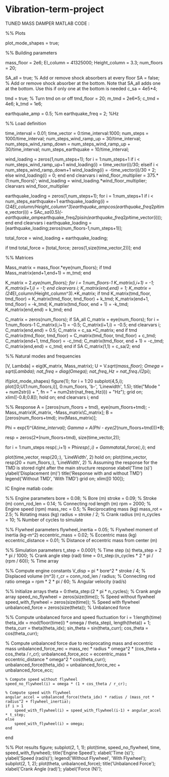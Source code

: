 # Vibration-term-project

TUNED MASS DAMPER MATLAB CODE :

%% Plots

plot_mode_shapes = true;

%% Building parameters

mass_floor = 2e6;
EI_column = 41325000;
Height_column = 3.3;
num_floors = 20;
    
SA_all = true; % Add or remove shock absorbers at every floor
SA = false; % Add or remove shock absorber at the bottom. Note that SA_all adds one at the bottom. Use this if only one at the bottom is needed
c_sa = 4e5*4;

tmd = true; % Turn tmd on or off
tmd_floor = 20;
m_tmd = 2e6*5;
c_tmd = 4e6;
k_tmd = 1e6;

earthquake_amp = 0.5; %m
earthquake_freq = 2; %Hz


%% Load definition

time_interval = 0.01;
time_vector = 0:time_interval:1000;
num_steps = 1000/time_interval;
num_steps_wind_ramp_up = 30/time_interval;
num_steps_wind_ramp_down = num_steps_wind_ramp_up + 30/time_interval;
num_steps_earthquake = 10/time_interval;

wind_loading = zeros(1,num_steps+1);
for i = 1:num_steps+1
    if i < num_steps_wind_ramp_up+1
        wind_loading(i) = time_vector(i)/30;
    elseif i < num_steps_wind_ramp_down+1
        wind_loading(i) = -time_vector(i)/30 + 2;
    else
        wind_loading(i) = 0;
    end
end
clearvars i
wind_floor_multiplier = 375.*(1:num_floors)';
wind_loading = wind_loading.*wind_floor_multiplier;
clearvars wind_floor_multiplier

earthquake_loading = zeros(1,num_steps+1);
for i = 1:num_steps+1
    if i < num_steps_earthquake+1
        earthquake_loading(i) = (24*EI_column/Height_column^3)*earthquake_amp*cos(earthquake_freq*2*pi*time_vector(i)) + SA*c_sa*(0.5)*(-earthquake_amp*earthquake_freq*2*pi*sin(earthquake_freq*2*pi*time_vector(i)));
    end
end
clearvars i
earthquake_loading = [earthquake_loading;zeros(num_floors-1,num_steps+1)];

total_force = wind_loading + earthquake_loading;

if tmd
    total_force = [total_force; zeros(1,size(time_vector,2))];
end

%% Matrices

Mass_matrix = mass_floor.*eye(num_floors);
if tmd
    Mass_matrix(end+1,end+1) = m_tmd;
end

K_matrix = 2.*eye(num_floors);
for i = 1:num_floors-1
    K_matrix(i,i+1) = -1;
    K_matrix(i+1,i) = -1;
end
clearvars i;
K_matrix(end,end) = 1;
K_matrix = (24*EI_column/Height_column^3).*K_matrix;
if tmd
    K_matrix(tmd_floor, tmd_floor) = K_matrix(tmd_floor, tmd_floor) + k_tmd;
    K_matrix(end+1, tmd_floor) = -k_tmd;
    K_matrix(tmd_floor, end + 1) = -k_tmd;
    K_matrix(end,end) = k_tmd;
end

C_matrix = zeros(num_floors);
if SA_all
    C_matrix = eye(num_floors);
    for i = 1:num_floors-1
        C_matrix(i,i+1) = -0.5;
        C_matrix(i+1,i) = -0.5;
    end
    clearvars i;
    C_matrix(end,end) = 0.5;
    C_matrix = c_sa.*C_matrix;
end
if tmd
    C_matrix(tmd_floor, tmd_floor) = C_matrix(tmd_floor, tmd_floor) + c_tmd;
    C_matrix(end+1, tmd_floor) = -c_tmd;
    C_matrix(tmd_floor, end + 1) = -c_tmd;
    C_matrix(end,end) = c_tmd;
end
if SA
    C_matrix(1,1) = c_sa/2;
end


%% Natural modes and frequencies

[V, Lambda] = eig(K_matrix, Mass_matrix);
U = V.*sqrt(mass_floor);
Omega = sqrt(Lambda);
nat_freq = diag(Omega);
nat_freq_Hz = nat_freq./(2*pi);

if(plot_mode_shapes)
    figure(1);
    for i = 1:20
        subplot(4,5,i);
        plot([0;U(1:num_floors,i)], 0:num_floors, 'b-', 'Linewidth', 1.5);
        title("Mode " + num2str(i) + ", fn = " + num2str(nat_freq_Hz(i)) + "Hz");
        grid on;
        xlim([-0.8;0.8]);
        hold on;
    end
    clearvars i;
end


%% Response
A = [zeros(num_floors + tmd), eye(num_floors+tmd); -Mass_matrix\K_matrix, -Mass_matrix\C_matrix];
B = [zeros(num_floors+tmd); inv(Mass_matrix)];

Phi = exp(1)^(A*time_interval);
Gamma = A\(Phi - eye(2*(num_floors+tmd)))*B;

resp = zeros(2*(num_floors+tmd), size(time_vector,2));

for i = 1:num_steps
    resp(:,i+1) = Phi*resp(:,i) + Gamma*total_force(:,i); 
end

plot(time_vector, resp(20,:), 'LineWidth', 2)
hold on;
plot(time_vector, resp(20 + num_floors,:), 'LineWidth', 2) % Assuming the response for the TMD is stored right after the main structure response
xlabel('Time (s)')
ylabel('Displacement (m)')
title('Response with and without TMD')
legend('Without TMD', 'With TMD')
grid on;
xlim([0 100]);




IC Engine matlab code:


%% Engine parameters
bore = 0.08; % Bore (m)
stroke = 0.09; % Stroke (m)
conn_rod_len = 0.14; % Connecting rod length (m)
rpm = 2000; % Engine speed (rpm)
mass_rec = 0.5; % Reciprocating mass (kg)
mass_rot = 2.5; % Rotating mass (kg)
radius = stroke / 2; % Crank radius (m)
n_cycles = 10; % Number of cycles to simulate

%% Flywheel parameters
flywheel_inertia = 0.05; % Flywheel moment of inertia (kg-m^2)
eccentric_mass = 0.02; % Eccentric mass (kg)
eccentric_distance = 0.01; % Distance of eccentric mass from center (m)

%% Simulation parameters
t_step = 0.0001; % Time step (s)
theta_step = 2 * pi / 1000; % Crank angle step (rad)
time = 0:t_step:(n_cycles * 2 * pi / (rpm / 60)); % Time array

%% Compute engine constants
V_disp = pi * bore^2 * stroke / 4; % Displaced volume (m^3)
r_cr = conn_rod_len / radius; % Connecting rod ratio
omega = rpm * 2 * pi / 60; % Angular velocity (rad/s)

%% Initialize arrays
theta = 0:theta_step:(2 * pi * n_cycles); % Crank angle array
speed_no_flywheel = zeros(size(time)); % Speed without flywheel
speed_with_flywheel = zeros(size(time)); % Speed with flywheel
unbalanced_force = zeros(size(theta)); % Unbalanced force

%% Compute unbalanced force and speed fluctuation
for i = 1:length(time)
    theta_idx = mod(floor(time(i) * omega / theta_step), length(theta)) + 1;
    theta_curr = theta(theta_idx);
    sin_theta = sin(theta_curr);
    cos_theta = cos(theta_curr);

% Compute unbalanced force due to reciprocating mass and eccentric mass
    unbalanced_force_rec = mass_rec * radius * omega^2 * (cos_theta + cos_theta / r_cr);
    unbalanced_force_ecc = eccentric_mass * eccentric_distance * omega^2 * cos(theta_curr);
    unbalanced_force(theta_idx) = unbalanced_force_rec + unbalanced_force_ecc;
   
    % Compute speed without flywheel
    speed_no_flywheel(i) = omega * (1 + cos_theta / r_cr);
   
    % Compute speed with flywheel
    angular_accel = unbalanced_force(theta_idx) * radius / (mass_rot * radius^2 + flywheel_inertia);
    if i > 1
        speed_with_flywheel(i) = speed_with_flywheel(i-1) + angular_accel * t_step;
    else
        speed_with_flywheel(i) = omega;
    end
end

%% Plot results
figure;
subplot(2, 1, 1);
plot(time, speed_no_flywheel, time, speed_with_flywheel);
title('Engine Speed');
xlabel('Time (s)');
ylabel('Speed (rad/s)');
legend('Without Flywheel', 'With Flywheel');
subplot(2, 1, 2);
plot(theta, unbalanced_force);
title('Unbalanced Force');
xlabel('Crank Angle (rad)');
ylabel('Force (N)');
